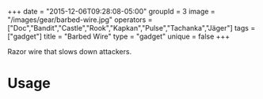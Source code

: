 +++
date = "2015-12-06T09:28:08-05:00"
groupId = 3
image = "/images/gear/barbed-wire.jpg"
operators = ["Doc","Bandit","Castle","Rook","Kapkan","Pulse","Tachanka","Jäger"]
tags = ["gadget"]
title = "Barbed Wire"
type = "gadget"
unique = false
+++

Razor wire that slows down attackers.

# Usage
